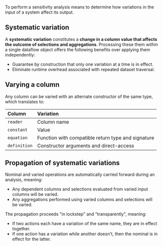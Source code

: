 To perform a sensitivity analysis means to determine how variations in the input of a system affect its output.

## Systematic variation

A **systematic variation** constitutes a __change in a column value that affects the outcome of selections and aggregations__.
Processing these them within a single dataflow object offers the following benefits over applying them independently:

- Guarantee by construction that only one variation at a time is in effect.
- Eliminate runtime overhead associated with repeated dataset traversal.

## Varying a column

Any column can be varied with an alternate constructor of the same type, which translates to:

| Column | Variation |
| :--- | :--- |
| `reader` | Column name |
| `constant` | Value |
| `equation` | Function with compatible return type and signature |
| `definition` | Constructor arguments and direct-access |

## Propagation of systematic variations

Nominal and varied operations are automatically carried forward during an analysis, meaning:

- Any dependent columns and selections evaluated from varied input columns will be varied.
- Any aggregations performed using varied columns and selections will be varied.

The propagation proceeds "in lockstep" and "transparently", meaning:

- If two actions each have a variation of the same name, they are in effect together.
- If one action has a variation while another doesn't, then the nominal is in effect for the latter.
